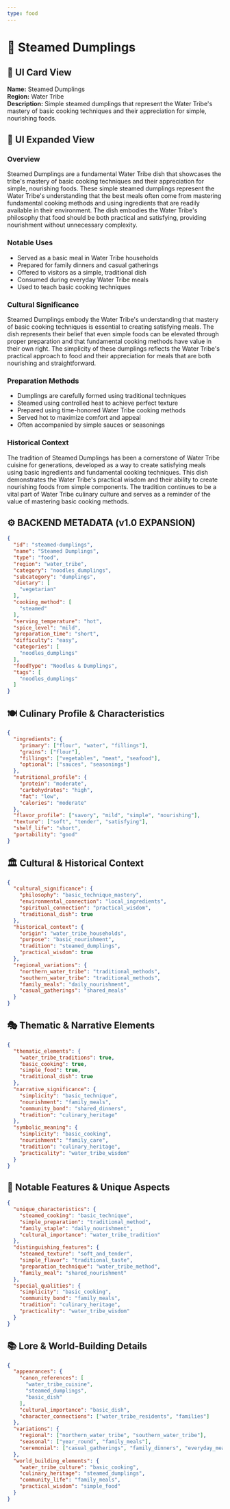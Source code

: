 ```yaml
---
type: food
---
```


# 🥟 Steamed Dumplings

## 🎴 UI Card View

**Name:** Steamed Dumplings  
**Region:** Water Tribe  
**Description:** Simple steamed dumplings that represent the Water Tribe's mastery of basic cooking techniques and their appreciation for simple, nourishing foods.

## 📖 UI Expanded View

### Overview
Steamed Dumplings are a fundamental Water Tribe dish that showcases the tribe's mastery of basic cooking techniques and their appreciation for simple, nourishing foods. These simple steamed dumplings represent the Water Tribe's understanding that the best meals often come from mastering fundamental cooking methods and using ingredients that are readily available in their environment. The dish embodies the Water Tribe's philosophy that food should be both practical and satisfying, providing nourishment without unnecessary complexity.

### Notable Uses
- Served as a basic meal in Water Tribe households
- Prepared for family dinners and casual gatherings
- Offered to visitors as a simple, traditional dish
- Consumed during everyday Water Tribe meals
- Used to teach basic cooking techniques

### Cultural Significance
Steamed Dumplings embody the Water Tribe's understanding that mastery of basic cooking techniques is essential to creating satisfying meals. The dish represents their belief that even simple foods can be elevated through proper preparation and that fundamental cooking methods have value in their own right. The simplicity of these dumplings reflects the Water Tribe's practical approach to food and their appreciation for meals that are both nourishing and straightforward.

### Preparation Methods
- Dumplings are carefully formed using traditional techniques
- Steamed using controlled heat to achieve perfect texture
- Prepared using time-honored Water Tribe cooking methods
- Served hot to maximize comfort and appeal
- Often accompanied by simple sauces or seasonings

### Historical Context
The tradition of Steamed Dumplings has been a cornerstone of Water Tribe cuisine for generations, developed as a way to create satisfying meals using basic ingredients and fundamental cooking techniques. This dish demonstrates the Water Tribe's practical wisdom and their ability to create nourishing foods from simple components. The tradition continues to be a vital part of Water Tribe culinary culture and serves as a reminder of the value of mastering basic cooking methods.

## ⚙️ BACKEND METADATA (v1.0 EXPANSION)
```json
{
  "id": "steamed-dumplings",
  "name": "Steamed Dumplings",
  "type": "food",
  "region": "water_tribe",
  "category": "noodles_dumplings",
  "subcategory": "dumplings",
  "dietary": [
    "vegetarian"
  ],
  "cooking_method": [
    "steamed"
  ],
  "serving_temperature": "hot",
  "spice_level": "mild",
  "preparation_time": "short",
  "difficulty": "easy",
  "categories": [
    "noodles_dumplings"
  ],
  "foodType": "Noodles & Dumplings",
  "tags": [
    "noodles_dumplings"
  ]
}
```

## 🍽️ Culinary Profile & Characteristics
```json
{
  "ingredients": {
    "primary": ["flour", "water", "fillings"],
    "grains": ["flour"],
    "fillings": ["vegetables", "meat", "seafood"],
    "optional": ["sauces", "seasonings"]
  },
  "nutritional_profile": {
    "protein": "moderate",
    "carbohydrates": "high",
    "fat": "low",
    "calories": "moderate"
  },
  "flavor_profile": ["savory", "mild", "simple", "nourishing"],
  "texture": ["soft", "tender", "satisfying"],
  "shelf_life": "short",
  "portability": "good"
}
```

## 🏛️ Cultural & Historical Context
```json
{
  "cultural_significance": {
    "philosophy": "basic_technique_mastery",
    "environmental_connection": "local_ingredients",
    "spiritual_connection": "practical_wisdom",
    "traditional_dish": true
  },
  "historical_context": {
    "origin": "water_tribe_households",
    "purpose": "basic_nourishment",
    "tradition": "steamed_dumplings",
    "practical_wisdom": true
  },
  "regional_variations": {
    "northern_water_tribe": "traditional_methods",
    "southern_water_tribe": "traditional_methods",
    "family_meals": "daily_nourishment",
    "casual_gatherings": "shared_meals"
  }
}
```

## 🎭 Thematic & Narrative Elements
```json
{
  "thematic_elements": {
    "water_tribe_traditions": true,
    "basic_cooking": true,
    "simple_food": true,
    "traditional_dish": true
  },
  "narrative_significance": {
    "simplicity": "basic_technique",
    "nourishment": "family_meals",
    "community_bond": "shared_dinners",
    "tradition": "culinary_heritage"
  },
  "symbolic_meaning": {
    "simplicity": "basic_cooking",
    "nourishment": "family_care",
    "tradition": "culinary_heritage",
    "practicality": "water_tribe_wisdom"
  }
}
```

## 🌟 Notable Features & Unique Aspects
```json
{
  "unique_characteristics": {
    "steamed_cooking": "basic_technique",
    "simple_preparation": "traditional_method",
    "family_staple": "daily_nourishment",
    "cultural_importance": "water_tribe_tradition"
  },
  "distinguishing_features": {
    "steamed_texture": "soft_and_tender",
    "simple_flavor": "traditional_taste",
    "preparation_technique": "water_tribe_method",
    "family_meal": "shared_nourishment"
  },
  "special_qualities": {
    "simplicity": "basic_cooking",
    "community_bond": "family_meals",
    "tradition": "culinary_heritage",
    "practicality": "water_tribe_wisdom"
  }
}
```

## 📚 Lore & World-Building Details
```json
{
  "appearances": {
    "canon_references": [
      "water_tribe_cuisine",
      "steamed_dumplings",
      "basic_dish"
    ],
    "cultural_importance": "basic_dish",
    "character_connections": ["water_tribe_residents", "families"]
  },
  "variations": {
    "regional": ["northern_water_tribe", "southern_water_tribe"],
    "seasonal": ["year_round", "family_meals"],
    "ceremonial": ["casual_gatherings", "family_dinners", "everyday_meals"]
  },
  "world_building_elements": {
    "water_tribe_culture": "basic_cooking",
    "culinary_heritage": "steamed_dumplings",
    "community_life": "family_meals",
    "practical_wisdom": "simple_food"
  }
}
```
